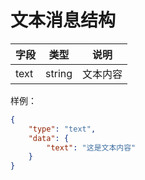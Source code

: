 # 文本消息结构

| 字段 | 类型 | 说明 |
|-----|------|-----|
| text | string | 文本内容 |

样例：

```JSON
{
    "type": "text",
    "data": {
        "text": "这是文本内容"
    }
}
```